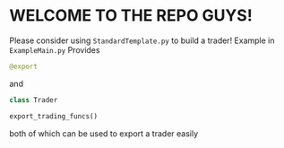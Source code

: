 # WELCOME TO THE REPO GUYS!

Please consider using `StandardTemplate.py` to build a trader!
Example in `ExampleMain.py`
Provides

```py
@export
```

and 
```py
class Trader

export_trading_funcs()

```

both of which can be used to export a trader easily

